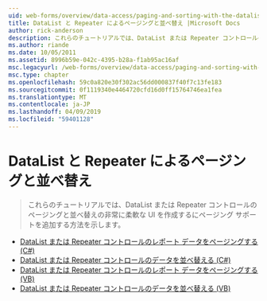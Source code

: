 ```yaml
---
uid: web-forms/overview/data-access/paging-and-sorting-with-the-datalist-and-repeater/index
title: DataList と Repeater によるページングと並べ替え |Microsoft Docs
author: rick-anderson
description: これらのチュートリアルでは、DataList または Repeater コントロールのページングと並べ替えの非常に柔軟な UI を作成するにページング サポートを追加する方法を示します。
ms.author: riande
ms.date: 10/05/2011
ms.assetid: 8996b59e-042c-4395-b28a-f1ab95ac16af
msc.legacyurl: /web-forms/overview/data-access/paging-and-sorting-with-the-datalist-and-repeater
msc.type: chapter
ms.openlocfilehash: 59c0a820e30f302ac56dd000837f40f7c13fe183
ms.sourcegitcommit: 0f1119340e4464720cfd16d0ff15764746ea1fea
ms.translationtype: MT
ms.contentlocale: ja-JP
ms.lasthandoff: 04/09/2019
ms.locfileid: "59401128"
---
```

# <a name="paging-and-sorting-with-the-datalist-and-repeater"></a>DataList と Repeater によるページングと並べ替え

> これらのチュートリアルでは、DataList または Repeater コントロールのページングと並べ替えの非常に柔軟な UI を作成するにページング サポートを追加する方法を示します。


- [DataList または Repeater コントロールのレポート データをページングする (C#)](paging-report-data-in-a-datalist-or-repeater-control-cs.md)
- [DataList または Repeater コントロールのデータを並べ替える (C#)](sorting-data-in-a-datalist-or-repeater-control-cs.md)
- [DataList または Repeater コントロールのレポート データをページングする (VB)](paging-report-data-in-a-datalist-or-repeater-control-vb.md)
- [DataList または Repeater コントロールのデータを並べ替える (VB)](sorting-data-in-a-datalist-or-repeater-control-vb.md)
